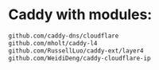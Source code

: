 # Caddy with modules:

```sh
github.com/caddy-dns/cloudflare
github.com/mholt/caddy-l4
github.com/RussellLuo/caddy-ext/layer4
github.com/WeidiDeng/caddy-cloudflare-ip
```